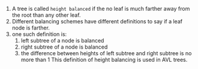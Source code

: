 1. A tree is called `height balanced` if the no leaf is much farther away from the root than any other leaf.
2. Different balancing schemes have different definitions to say if a leaf node is farther. 
3. one such definition is: 
   1. left subtree of a node is balanced 
   2. right subtree of a node is balanced
   3. the difference between heights of left subtree and right subtree is no more than 1
   This definition of height balancing is used in AVL trees. 